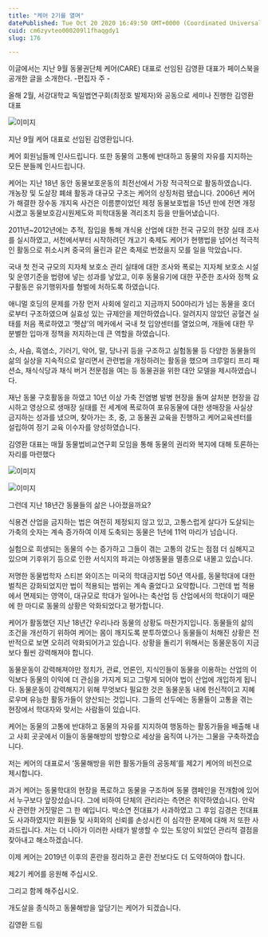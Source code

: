 ```yaml
---
title: "케어 2기를 열며"
datePublished: Tue Oct 20 2020 16:49:50 GMT+0000 (Coordinated Universal Time)
cuid: cm6zyvteo000209l1fhaqgdy1
slug: 176

---
```



이글에서는 지난 9월 동물권단체 케어(CARE) 대표로 선임된 김영환 대표가 페이스북을 공개한 글을 소개한다. -편집자 주 -

올해 2월, 서강대학교 독일법연구회(최정호 발제자)와 공동으로 세미나 진행한 김영환 대표

![이미지](https://cdn.hashnode.com/res/hashnode/image/upload/v1739247205708/e8408df0-c680-4240-a117-286895ab7692.jpeg)

지난 9월 케어 대표로 선임된 김영환입니다.

케어 회원님들께 인사드립니다. 또한 동물의 고통에 반대하고 동물의 자유를 지지하는 모든 분들께 인사드립니다.

케어는 지난 18년 동안 동물보호운동의 최전선에서 가장 적극적으로 활동하였습니다. 개농장 및 도살장 폐쇄 활동과 대규모 구조는 케어의 상징처럼 됐습니다. 2006년 케어가 해결한 장수동 개지옥 사건은 이름뿐이었던 제정 동물보호법을 15년 만에 전면 개정시켰고 동물보호감시원제도와 피학대동물 격리조치 등을 만들어냈습니다.

2011년~2012년에는 추적, 잠입을 통해 개식용 산업에 대한 전국 규모의 현장 실태 조사를 실시하였고, 서천에서부터 시작하려던 개고기 축제도 케어가 현행법을 넘어선 적극적인 활동으로 취소시켜 중국의 율린과 같은 축제로 번졌을지 모를 일을 막았습니다.

국내 첫 전국 규모의 지자체 보호소 관리 실태에 대한 조사와 폭로는 지자체 보호소 시설 및 운영기준을 법령에 넣는 성과를 낳았고, 이후 동물유기에 대한 꾸준한 조사와 정책 요구활동은 유기행위자를 형벌에 처하도록 하였습니다.

애니멀 호딩의 문제를 가장 먼저 사회에 알리고 지금까지 500마리가 넘는 동물을 호더로부터 구조하였으며 실효성 있는 규제안을 제안하였습니다. 알려지지 않았던 공혈견 실태를 처음 폭로하였고 ‘펫샵’의 메카에서 국내 첫 입양센터를 열었으며, 개들에 대한 무분별한 입마개 정책을 저지하는데 큰 역할을 하였습니다.

소, 사슴, 흑염소, 기러기, 악어, 말, 당나귀 등을 구조하고 실험동물 등 다양한 동물들의 삶의 실상을 지속적으로 알리면서 관련법을 개정하려는 활동을 했으며 크루얼티 프리 패션쇼, 채식식당과 채식 버거 전문점을 여는 등 동물권을 위한 대안 모델을 제시하였습니다.

재난 동물 구호활동을 하였고 10년 이상 가축 전염병 발병 현장을 돌며 살처분 현장을 감시하고 영상으로 생매장 실태를 전 세계에 폭로하여 포유동물에 대한 생매장을 사실상 금지하는 성과를 냈으며, 찾아가는 초, 중, 고 동물권 교육을 진행하고 케어교육센터를 설립하여 정기 교육 이수자를 양성하였습니다.

김영환 대표는 매월 동물법비교연구회 모임을 통해 동물의 권리와 복지에 대해 토론하는 자리를 마련했다

![이미지](https://cdn.hashnode.com/res/hashnode/image/upload/v1739247207819/967dc3e6-0cbd-4fe3-8cf0-5f64d5e17a2e.jpeg)

![이미지](https://cdn.hashnode.com/res/hashnode/image/upload/v1739247210123/80b4bb6d-1e8a-494a-b6e7-d154152d497b.png)

그런데 지난 18년간 동물들의 삶은 나아졌을까요?

식용견 산업을 금지하는 법은 여전히 제정되지 않고 있고, 고통스럽게 살다가 도살되는 가축의 숫자는 계속 증가하여 이제 도축되는 동물은 1년에 11억 마리가 넘습니다.

실험으로 희생되는 동물의 수는 증가하고 그들이 겪는 고통의 강도는 점점 더 심해지고 있으며 기후위기 등으로 인한 서식지의 파괴는 야생동물을 멸종으로 내몰고 있습니다.

저명한 동물법학자 스티븐 와이즈는 미국의 학대금지법 50년 역사를, 동물학대에 대한 벌칙은 강화되었지만 법이 적용되는 범위는 계속 줄었다고 요약합니다. 그런데 법 적용에서 면제되는 영역이, 대규모로 학대가 일어나는 축산업 등 산업에서의 학대이기 때문에 한 마디로 동물의 상황은 악화되었다고 평가합니다.

케어가 활동했던 지난 18년간 우리나라 동물의 상황도 마찬가지입니다. 동물들의 삶의 조건을 개선하기 위하여 케어는 몸이 깨지도록 분투하였으나 동물들이 처해진 상황은 전반적으로 보면 오히려 악화되어가고 있습니다. 상황을 돌리기 위해서는 동물운동이 지금보다 훨씬 강력해져야 합니다.

동물운동이 강력해져야만 정치가, 관료, 언론인, 지식인들이 동물을 이용하는 산업의 이익보다 동물의 이익에 더 관심을 가지게 되고 그렇게 되어야 법이 산업에 개입하게 됩니다. 동물운동이 강력해지기 위해 무엇보다 필요한 것은 동물운동 내에 헌신적이고 지혜로우며 유능한 활동가들이 양산되는 것입니다. 그들의 선두에는 동물들이 고통을 겪는 현장에서 학대자와 맞서는 사람들이 있습니다.

케어는 동물의 고통에 반대하고 동물의 자유를 지지하여 행동하는 활동가들을 배출해 내고 사회 곳곳에서 이들이 동물해방의 방향으로 세상을 움직여 나가는 그물을 구축하겠습니다.

저는 케어의 대표로서 ‘동물해방을 위한 활동가들의 공동체’를 제2기 케어의 비전으로 제시합니다.

과거 케어는 동물학대의 현장을 폭로하고 동물을 구조하며 동물 캠페인을 전개함에 있어서 누구보다 앞장섰습니다. 그에 비하여 단체의 관리라는 측면은 취약하였습니다. 안락사 관련한 거짓말은 그 한 예입니다. 박소연 전대표가 사과하였고 그 후임 김경은 전대표도 사과하였지만 회원들 및 사회와의 신뢰를 손상시킨 이 심각한 문제에 대해 저 또한 사과드립니다. 저는 더 나아가 이러한 사태가 발생할 수 있는 토양이 되었던 관리적 결점을 찾아내고 해소하겠습니다.

이제 케어는 2019년 이후의 혼란을 정리하고 혼란 전보다도 더 도약하여야 합니다.

제2기 케어를 응원해 주십시오.

그리고 함께 해주십시오.

개도살을 종식하고 동물해방을 앞당기는 케어가 되겠습니다.

김영환 드림